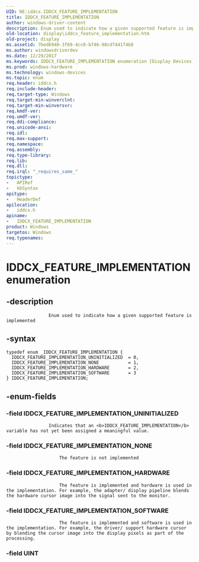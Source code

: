 ```yaml
---
UID: NE:iddcx.IDDCX_FEATURE_IMPLEMENTATION
title: IDDCX_FEATURE_IMPLEMENTATION
author: windows-driver-content
description: Enum used to indicate how a given supported feature is implemented.
old-location: display\iddcx_feature_implementation.htm
old-project: display
ms.assetid: 7bed6940-3f69-4cc0-b746-98cd7441f4b8
ms.author: windowsdriverdev
ms.date: 12/29/2017
ms.keywords: IDDCX_FEATURE_IMPLEMENTATION enumeration [Display Devices], iddcx/IDDCX_FEATURE_IMPLEMENTATION_SOFTWARE, IDDCX_FEATURE_IMPLEMENTATION_NONE, IDDCX_FEATURE_IMPLEMENTATION_SOFTWARE, iddcx/IDDCX_FEATURE_IMPLEMENTATION_UNINITIALIZED, IDDCX_FEATURE_IMPLEMENTATION, IDDCX_FEATURE_IMPLEMENTATION_UNINITIALIZED, iddcx/IDDCX_FEATURE_IMPLEMENTATION_NONE, IDDCX_FEATURE_IMPLEMENTATION_HARDWARE, iddcx/IDDCX_FEATURE_IMPLEMENTATION, display.iddcx_feature_implementation, iddcx/IDDCX_FEATURE_IMPLEMENTATION_HARDWARE
ms.prod: windows-hardware
ms.technology: windows-devices
ms.topic: enum
req.header: iddcx.h
req.include-header: 
req.target-type: Windows
req.target-min-winverclnt: 
req.target-min-winversvr: 
req.kmdf-ver: 
req.umdf-ver: 
req.ddi-compliance: 
req.unicode-ansi: 
req.idl: 
req.max-support: 
req.namespace: 
req.assembly: 
req.type-library: 
req.lib: 
req.dll: 
req.irql: "_requires_same_"
topictype:
-	APIRef
-	kbSyntax
apitype:
-	HeaderDef
apilocation:
-	iddcx.h
apiname:
-	IDDCX_FEATURE_IMPLEMENTATION
product: Windows
targetos: Windows
req.typenames: 
---
```


# IDDCX_FEATURE_IMPLEMENTATION enumeration


## -description



                    Enum used to indicate how a given supported feature is implemented
                


## -syntax


````
typedef enum _IDDCX_FEATURE_IMPLEMENTATION { 
  IDDCX_FEATURE_IMPLEMENTATION_UNINITIALIZED  = 0,
  IDDCX_FEATURE_IMPLEMENTATION_NONE           = 1,
  IDDCX_FEATURE_IMPLEMENTATION_HARDWARE       = 2,
  IDDCX_FEATURE_IMPLEMENTATION_SOFTWARE       = 3
} IDDCX_FEATURE_IMPLEMENTATION;
````


## -enum-fields




### -field IDDCX_FEATURE_IMPLEMENTATION_UNINITIALIZED


                        
                    Indicates that an <b>IDDCX_FEATURE_IMPLEMENTATION</b> variable has not yet been assigned a meaningful value.


### -field IDDCX_FEATURE_IMPLEMENTATION_NONE


                        The feature is not implemented
                    


### -field IDDCX_FEATURE_IMPLEMENTATION_HARDWARE


                        The feature is implemented and hardware is used in the implementation. For example, the adapter/ display pipeline blends the hardware cursor image into the signal sent to the monitor.
                    


### -field IDDCX_FEATURE_IMPLEMENTATION_SOFTWARE


                        The feature is implemented and software is used in the implementation. For example, the driver/ support hardware cursor by blending the cursor image into the display pixels as part of the processing.
                    


### -field UINT



